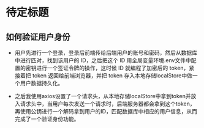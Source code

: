 # 待定标题

## 如何验证用户身份

- 用户先进行一个登录，登录后前端传给后端用户的账号和密码，然后从数据库中进行匹对，找到该用户的 ID，之后把这个 ID 用全局变量环境.env文件中配置的密钥进行一个签证令牌的操作，这时候 ID 就编程了加密后的 token，紧接着把 token 返回给前端浏览器，并把 token 存入本地存储localStore中做一个用户数据持久化。

- 之后我使用axios设置了一个请求头，从本地存储localStore中拿到token并放入请求头中，当用户每次发送一个请求时，后端服务器都会拿到这个token，再使用公钥进行一个解码拿到用户的ID，匹配数据库中相应的用户信息，从而完成了一个验证身份功能。